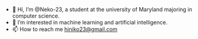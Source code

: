 - 👋 Hi, I’m @Neko-23, a student at the university of Maryland majoring in computer science.
- 👀 I’m interested in machine learning and artificial intelligence.
- 📫 How to reach me hiniko23@gmail.com

<!---
Neko-23/Neko-23 is a ✨ special ✨ repository because its `README.md` (this file) appears on your GitHub profile.
You can click the Preview link to take a look at your changes.
--->

